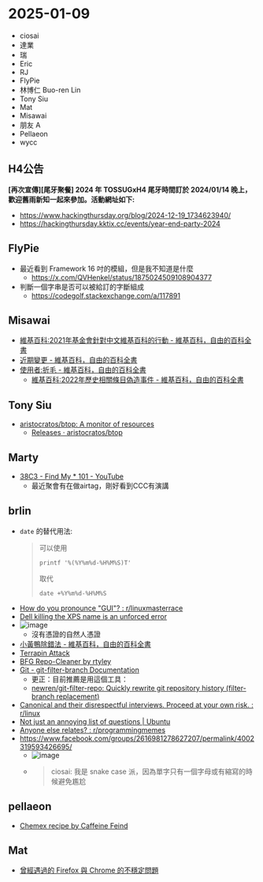 # 2025-01-09

- ciosai
- 達業
- 瑞
- Eric
- RJ
- FlyPie
- 林博仁 Buo-ren Lin
- Tony Siu
- Mat
- Misawai
- 朋友 A
- Pellaeon
- wycc


## H4公告

**[再次宣傳][尾牙聚餐] 2024 年 TOSSUGxH4 尾牙時間訂於 2024/01/14 晚上，歡迎舊雨新知一起來參加。活動網址如下:**

- <https://www.hackingthursday.org/blog/2024-12-19_1734623940/>
- <https://hackingthursday.kktix.cc/events/year-end-party-2024>


## FlyPie

- 最近看到 Framework 16 吋的模組，但是我不知道是什麼
  - https://x.com/QVHenkel/status/1875024509108904377
- 判斷一個字串是否可以被給訂的字斷組成
  - https://codegolf.stackexchange.com/a/117891


## Misawai

- [維基百科:2021年基金會針對中文維基百科的行動 - 維基百科，自由的百科全書](https://zh.wikipedia.org/wiki/Wikipedia:2021%E5%B9%B4%E5%9F%BA%E9%87%91%E6%9C%83%E9%87%9D%E5%B0%8D%E4%B8%AD%E6%96%87%E7%B6%AD%E5%9F%BA%E7%99%BE%E7%A7%91%E7%9A%84%E8%A1%8C%E5%8B%95)
- [近期變更 - 維基百科，自由的百科全書](https://zh.wikipedia.org/wiki/Special:%E6%9C%80%E8%BF%91%E6%9B%B4%E6%94%B9)
- [使用者:折毛 - 維基百科，自由的百科全書](https://zh.wikipedia.org/wiki/User:%E6%8A%98%E6%AF%9B)
    - [維基百科:2022年歷史相關條目偽造事件 - 維基百科，自由的百科全書](https://zh.wikipedia.org/wiki/Wikipedia:2022%E5%B9%B4%E6%AD%B7%E5%8F%B2%E7%9B%B8%E9%97%9C%E6%A2%9D%E7%9B%AE%E5%81%BD%E9%80%A0%E4%BA%8B%E4%BB%B6)


## Tony Siu

- [aristocratos/btop: A monitor of resources](https://github.com/aristocratos/btop)
    - [Releases · aristocratos/btop](https://github.com/aristocratos/btop/releases)


## Marty

- [38C3 - Find My * 101 - YouTube](https://www.youtube.com/watch?v=nWQcgZfxkOM)
    - 最近聚會有在做airtag，剛好看到CCC有演講


## brlin

- `date` 的替代用法:
    > 可以使用
    > 
    > ```
    > printf '%(%Y%m%d-%H%M%S)T'
    > ```
    > 
    > 取代
    > 
    > ```
    > date +%Y%m%d-%H%M%S
    > ```
- [How do you pronounce "GUI"? : r/linuxmasterrace](https://www.reddit.com/r/linuxmasterrace/comments/1hukxq0/how_do_you_pronounce_gui/)
- [Dell killing the XPS name is an unforced error](https://www.engadget.com/computing/laptops/dell-killing-the-xps-name-is-an-unforced-error-200006195.html)
- ![image](https://hackmd.io/_uploads/S1Ho6Qfwkl.png)
    - 沒有憑證的自然人憑證
- [小黃鴨除錯法 - 維基百科，自由的百科全書](https://zh.wikipedia.org/zh-tw/%E5%B0%8F%E9%BB%84%E9%B8%AD%E8%B0%83%E8%AF%95%E6%B3%95)
- [Terrapin Attack](https://terrapin-attack.com/)
- [BFG Repo-Cleaner by rtyley](https://rtyley.github.io/bfg-repo-cleaner/)
- [Git - git-filter-branch Documentation](https://git-scm.com/docs/git-filter-branch)
    - 更正：目前推薦是用這個工具：
    - [newren/git-filter-repo: Quickly rewrite git repository history (filter-branch replacement)](https://github.com/newren/git-filter-repo/)
- [Canonical and their disrespectful interviews. Proceed at your own risk. : r/linux](https://www.reddit.com/r/linux/comments/17mmren/canonical_and_their_disrespectful_interviews/)
- [Not just an annoying list of questions \| Ubuntu](https://ubuntu.com/blog/written-interviews)
- [Anyone else relates? : r/programmingmemes](https://www.reddit.com/r/programmingmemes/comments/1hyfoz2/anyone_else_relates/)
- https://www.facebook.com/groups/2616981278627207/permalink/4002319593426695/
    - ![image](https://hackmd.io/_uploads/S1G1xNGwkg.png)
    - > ciosai: 我是 snake case 派，因為單字只有一個字母或有縮寫的時候避免尷尬


## pellaeon

- [Chemex recipe by Caffeine Feind](https://www.timer.coffee/recipes/chemex/chemex-recipe-by-caffeine-feind/)


## Mat

- [曾經遇過的 Firefox 與 Chrome 的不穩定問題](https://6bcf7279.info/2017/06/04/w82pzpn7/)


